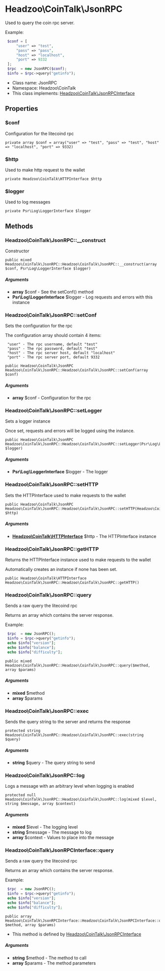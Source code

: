 Headzoo\CoinTalk\JsonRPC
===============

Used to query the coin rpc server.

Example:
```php
 $conf = [
     "user" => "test",
     "pass" => "pass",
     "host" => "localhost",
     "port" => 9332
 ];
 $rpc  = new JsonRPC($conf);
 $info = $rpc->query("getinfo");
```


* Class name: JsonRPC
* Namespace: Headzoo\CoinTalk
* This class implements: [Headzoo\CoinTalk\JsonRPCInterface](Headzoo-CoinTalk-JsonRPCInterface.md)




Properties
----------


### $conf
Configuration for the litecoind rpc


```
private array $conf = array("user" => "test", "pass" => "test", "host" => "localhost", "port" => 9332)
```



### $http
Used to make http request to the wallet


```
private Headzoo\CoinTalk\HTTPInterface $http
```



### $logger
Used to log messages


```
private Psr\Log\LoggerInterface $logger
```



Methods
-------


### Headzoo\CoinTalk\JsonRPC::__construct
Constructor


```
public mixed Headzoo\CoinTalk\JsonRPC::Headzoo\CoinTalk\JsonRPC::__construct(array $conf, Psr\Log\LoggerInterface $logger)
```


##### Arguments

* **array** $conf - See the setConf() method
* **Psr\Log\LoggerInterface** $logger - Log requests and errors with this instance



### Headzoo\CoinTalk\JsonRPC::setConf
Sets the configuration for the rpc

The configuration array should contain 4 items:
```
 "user" - The rpc username, default "test"
 "pass" - The rpc password, default "test"
 "host" - The rpc server host, default "localhost"
 "port" - The rpc server port, default 9332
```
```
public Headzoo\CoinTalk\JsonRPC Headzoo\CoinTalk\JsonRPC::Headzoo\CoinTalk\JsonRPC::setConf(array $conf)
```


##### Arguments

* **array** $conf - Configuration for the rpc



### Headzoo\CoinTalk\JsonRPC::setLogger
Sets a logger instance

Once set, requests and errors will be logged using the instance.
```
public Headzoo\CoinTalk\JsonRPC Headzoo\CoinTalk\JsonRPC::Headzoo\CoinTalk\JsonRPC::setLogger(Psr\Log\LoggerInterface $logger)
```


##### Arguments

* **Psr\Log\LoggerInterface** $logger - The logger



### Headzoo\CoinTalk\JsonRPC::setHTTP
Sets the HTTPInterface used to make requests to the wallet


```
public Headzoo\CoinTalk\JsonRPC Headzoo\CoinTalk\JsonRPC::Headzoo\CoinTalk\JsonRPC::setHTTP(Headzoo\CoinTalk\HTTPInterface $http)
```


##### Arguments

* **[Headzoo\CoinTalk\HTTPInterface](Headzoo-CoinTalk-HTTPInterface.md)** $http - The HTTPInterface instance



### Headzoo\CoinTalk\JsonRPC::getHTTP
Returns the HTTPInterface instance used to make requests to the wallet

Automatically creates an instance if none has been set.
```
public Headzoo\CoinTalk\HTTPInterface Headzoo\CoinTalk\JsonRPC::Headzoo\CoinTalk\JsonRPC::getHTTP()
```




### Headzoo\CoinTalk\JsonRPC::query
Sends a raw query the litecoind rpc

Returns an array which contains the server response.

Example:
```php
 $rpc  = new JsonRPC();
 $info = $rpc->query("getinfo");
 echo $info["version"];
 echo $info["balance"];
 echo $info["difficulty"];
```
```
public mixed Headzoo\CoinTalk\JsonRPC::Headzoo\CoinTalk\JsonRPC::query($method, array $params)
```


##### Arguments

* **mixed** $method
* **array** $params



### Headzoo\CoinTalk\JsonRPC::exec
Sends the query string to the server and returns the response


```
protected string Headzoo\CoinTalk\JsonRPC::Headzoo\CoinTalk\JsonRPC::exec(string $query)
```


##### Arguments

* **string** $query - The query string to send



### Headzoo\CoinTalk\JsonRPC::log
Logs a message with an arbitrary level when logging is enabled


```
protected null Headzoo\CoinTalk\JsonRPC::Headzoo\CoinTalk\JsonRPC::log(mixed $level, string $message, array $context)
```


##### Arguments

* **mixed** $level - The logging level
* **string** $message - The message to log
* **array** $context - Values to place into the message



### Headzoo\CoinTalk\JsonRPCInterface::query
Sends a raw query the litecoind rpc

Returns an array which contains the server response.

Example:
```php
 $rpc  = new JsonRPC();
 $info = $rpc->query("getinfo");
 echo $info["version"];
 echo $info["balance"];
 echo $info["difficulty"];
```
```
public array Headzoo\CoinTalk\JsonRPCInterface::Headzoo\CoinTalk\JsonRPCInterface::query(string $method, array $params)
```

* This method is defined by [Headzoo\CoinTalk\JsonRPCInterface](Headzoo-CoinTalk-JsonRPCInterface.md)

##### Arguments

* **string** $method - The method to call
* **array** $params - The method parameters


